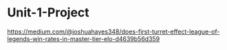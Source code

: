 # Unit-1-Project

https://medium.com/@joshuahayes348/does-first-turret-effect-league-of-legends-win-rates-in-master-tier-elo-d4639b56d359
